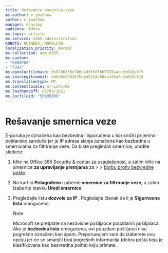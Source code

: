 ```yaml
---
title: Rešavanje smernica veze
ms.author: v-jmathew
author: v-jmathew
manager: dansimp
audience: Admin
ms.topic: article
ms.service: o365-administration
ROBOTS: NOINDEX, NOFOLLOW
localization_priority: Normal
ms.collection: Adm_O365
ms.custom:
- "9000760"
- "7391"
ms.openlocfilehash: 0b6286350e706e493f6d30b7978aacedc02daff5
ms.sourcegitcommit: bd6a9cb5d357baee5134c0dea430afc2a035c810
ms.translationtype: MT
ms.contentlocale: sr-Latn-RS
ms.lasthandoff: 03/09/2021
ms.locfileid: "50695886"
---
```

# <a name="fix-connection-policy"></a>Rešavanje smernica veze

E-poruka je označena kao bezbedna i isporučena u korisnički prijemno poštansko sanduče jer je IP adresa slanja označena kao bezbedna u smernicama za filtriranje veze. Da biste pregledali smernice, uradite sledeće:

1. Idite na [Office 365 Security & centar za usaglašenost](https://go.microsoft.com/fwlink/p/?linkid=2077143), a zatim idite na smernice **za upravljanje pretnjama** za  >    >  [borbu protiv bezvredne pošte](https://go.microsoft.com/fwlink/?linkid=2101518).
2. Na kartici **Prilagođeno** izaberite **smernice za filtriranje veze**, a zatim izaberite stavku **Uredi smernice**.
3. Pregledajte listu **dozvole za IP** . Pogledajte članak da li je **Sigurnosna lista** omogućena.

    > [!NOTE]
    > Microsoft se pretplate na nezavisne pošiljaoce pouzdanih pošiljalaca. Ako je **bezbedna lista** omogućena, ovi pouzdani pošiljaoci nisu pogrešno označeni kao spam. Preporuиujem vam da izaberete ovu opciju jer će se smanjiti broj pogrešnih informacija (dobra pošta koja je klasifikovana kao bezvredna pošta) koju primate.

